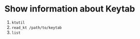 #                  Show information about Keytab

1. `ktutil`
2. `read_kt /path/to/keytab`
3. `list`